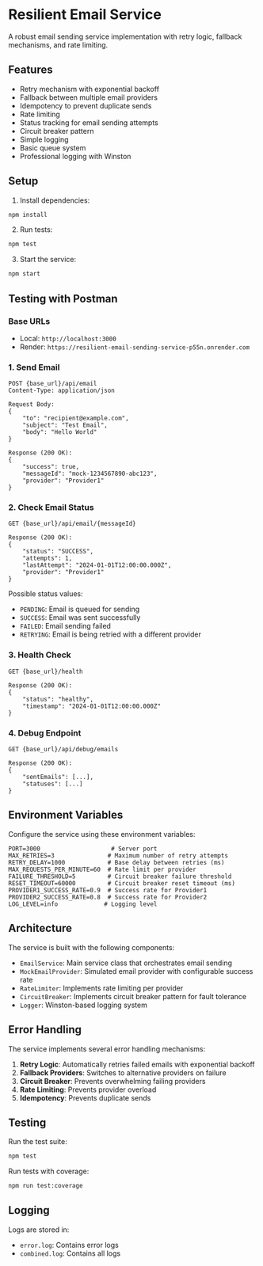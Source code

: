 # Resilient Email Service

A robust email sending service implementation with retry logic, fallback mechanisms, and rate limiting.

## Features

- Retry mechanism with exponential backoff
- Fallback between multiple email providers
- Idempotency to prevent duplicate sends
- Rate limiting
- Status tracking for email sending attempts
- Circuit breaker pattern
- Simple logging
- Basic queue system
- Professional logging with Winston

## Setup

1. Install dependencies:
```bash
npm install
```

2. Run tests:
```bash
npm test
```

3. Start the service:
```bash
npm start
```

## Testing with Postman

### Base URLs
- Local: `http://localhost:3000`
- Render: `https://resilient-email-sending-service-p55n.onrender.com`

### 1. Send Email
```
POST {base_url}/api/email
Content-Type: application/json

Request Body:
{
    "to": "recipient@example.com",
    "subject": "Test Email",
    "body": "Hello World"
}

Response (200 OK):
{
    "success": true,
    "messageId": "mock-1234567890-abc123",
    "provider": "Provider1"
}
```

### 2. Check Email Status
```
GET {base_url}/api/email/{messageId}

Response (200 OK):
{
    "status": "SUCCESS",
    "attempts": 1,
    "lastAttempt": "2024-01-01T12:00:00.000Z",
    "provider": "Provider1"
}
```

Possible status values:
- `PENDING`: Email is queued for sending
- `SUCCESS`: Email was sent successfully
- `FAILED`: Email sending failed
- `RETRYING`: Email is being retried with a different provider

### 3. Health Check
```
GET {base_url}/health

Response (200 OK):
{
    "status": "healthy",
    "timestamp": "2024-01-01T12:00:00.000Z"
}
```

### 4. Debug Endpoint
```
GET {base_url}/api/debug/emails

Response (200 OK):
{
    "sentEmails": [...],
    "statuses": [...]
}
```

## Environment Variables

Configure the service using these environment variables:

```
PORT=3000                    # Server port
MAX_RETRIES=3               # Maximum number of retry attempts
RETRY_DELAY=1000            # Base delay between retries (ms)
MAX_REQUESTS_PER_MINUTE=60  # Rate limit per provider
FAILURE_THRESHOLD=5         # Circuit breaker failure threshold
RESET_TIMEOUT=60000         # Circuit breaker reset timeout (ms)
PROVIDER1_SUCCESS_RATE=0.9  # Success rate for Provider1
PROVIDER2_SUCCESS_RATE=0.8  # Success rate for Provider2
LOG_LEVEL=info             # Logging level
```

## Architecture

The service is built with the following components:

- `EmailService`: Main service class that orchestrates email sending
- `MockEmailProvider`: Simulated email provider with configurable success rate
- `RateLimiter`: Implements rate limiting per provider
- `CircuitBreaker`: Implements circuit breaker pattern for fault tolerance
- `Logger`: Winston-based logging system

## Error Handling

The service implements several error handling mechanisms:

1. **Retry Logic**: Automatically retries failed emails with exponential backoff
2. **Fallback Providers**: Switches to alternative providers on failure
3. **Circuit Breaker**: Prevents overwhelming failing providers
4. **Rate Limiting**: Prevents provider overload
5. **Idempotency**: Prevents duplicate sends

## Testing

Run the test suite:
```bash
npm test
```

Run tests with coverage:
```bash
npm run test:coverage
```

## Logging

Logs are stored in:
- `error.log`: Contains error logs
- `combined.log`: Contains all logs

